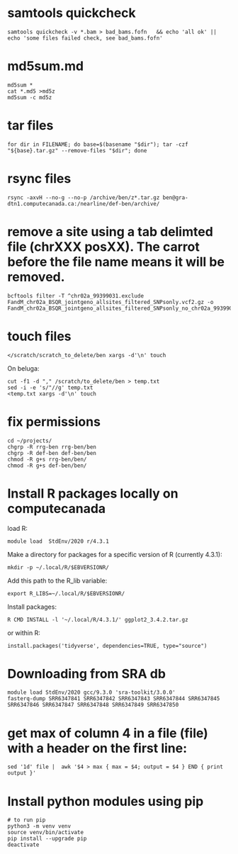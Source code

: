 # samtools quickcheck
```
samtools quickcheck -v *.bam > bad_bams.fofn   && echo 'all ok' || echo 'some files failed check, see bad_bams.fofn'
```


# md5sum.md
```
md5sum *
cat *.md5 >md5z
md5sum -c md5z
```
# tar files

```
for dir in FILENAME; do base=$(basename "$dir"); tar -czf "${base}.tar.gz" --remove-files "$dir"; done
```

# rsync files
```
rsync -axvH --no-g --no-p /archive/ben/z*.tar.gz ben@gra-dtn1.computecanada.ca:/nearline/def-ben/archive/
```

# remove a site using a tab delimted file (chrXXX posXX). The carrot before the file name means it will be removed.

```
bcftools filter -T ^chr02a_99399031.exclude FandM_chr02a_BSQR_jointgeno_allsites_filtered_SNPsonly.vcf2.gz -o FandM_chr02a_BSQR_jointgeno_allsites_filtered_SNPsonly_no_chr02a_99399031.vcf.gz
```

# touch files 
```
</scratch/scratch_to_delete/ben xargs -d'\n' touch
```
On beluga:
```
cut -f1 -d "," /scratch/to_delete/ben > temp.txt
sed -i -e 's/"//g' temp.txt
<temp.txt xargs -d'\n' touch
```


# fix permissions
```
cd ~/projects/
chgrp -R rrg-ben rrg-ben/ben
chgrp -R def-ben def-ben/ben
chmod -R g+s rrg-ben/ben/
chmod -R g+s def-ben/ben/
```

# Install R packages locally on computecanada

load R:
```
module load  StdEnv/2020 r/4.3.1
```
Make a directory for packages for a specific version of R (currently 4.3.1):
```
mkdir -p ~/.local/R/$EBVERSIONR/
```
Add this path to the R_lib variable:
```
export R_LIBS=~/.local/R/$EBVERSIONR/
```
Install packages:
```
R CMD INSTALL -l '~/.local/R/4.3.1/' ggplot2_3.4.2.tar.gz
```
or within R:
```
install.packages('tidyverse', dependencies=TRUE, type="source")
```

# Downloading from SRA db
```
module load StdEnv/2020 gcc/9.3.0 'sra-toolkit/3.0.0'
fasterq-dump SRR6347841 SRR6347842 SRR6347843 SRR6347844 SRR6347845 SRR6347846 SRR6347847 SRR6347848 SRR6347849 SRR6347850
```
# get max of column 4 in a file (file) with a header on the first line:
```
sed '1d' file |  awk '$4 > max { max = $4; output = $4 } END { print output }'
```
# Install python modules using pip
```
# to run pip
python3 -m venv venv
source venv/bin/activate
pip install --upgrade pip
deactivate
```
